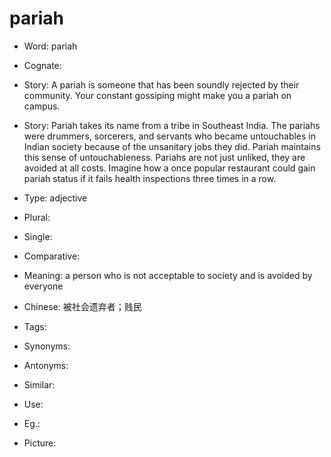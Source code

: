 # pariah

- Word: pariah
- Cognate: 
- Story: A pariah is someone that has been soundly rejected by their community. Your constant gossiping might make you a pariah on campus.
- Story: Pariah takes its name from a tribe in Southeast India. The pariahs were drummers, sorcerers, and servants who became untouchables in Indian society because of the unsanitary jobs they did. Pariah maintains this sense of untouchableness. Pariahs are not just unliked, they are avoided at all costs. Imagine how a once popular restaurant could gain pariah status if it fails health inspections three times in a row.

- Type: adjective
- Plural: 
- Single: 
- Comparative: 
- Meaning: a person who is not acceptable to society and is avoided by everyone
- Chinese: 被社会遗弃者；贱民
- Tags: 
- Synonyms: 
- Antonyms: 
- Similar: 
- Use: 
- Eg.: 
- Picture: 

